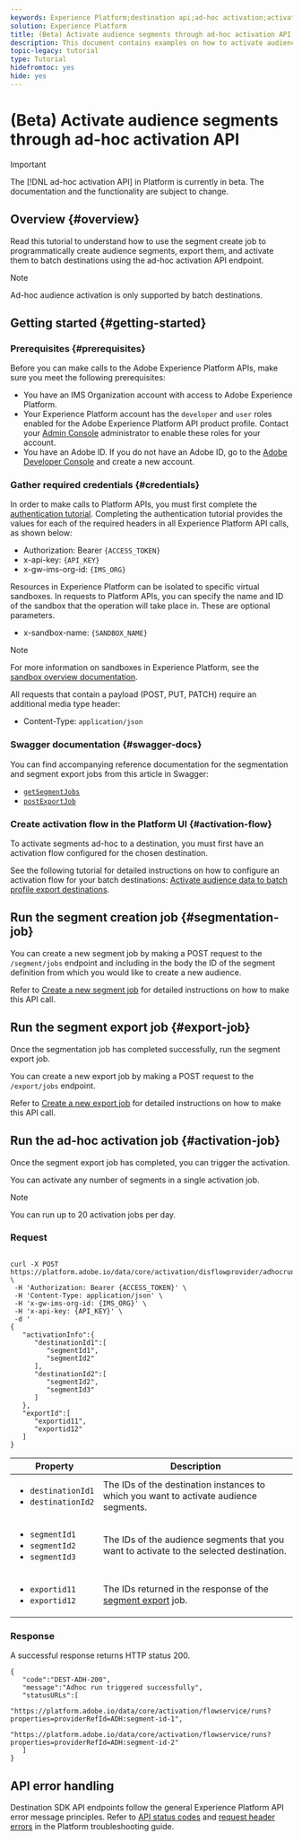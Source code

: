 ```yaml
---
keywords: Experience Platform;destination api;ad-hoc activation;activate segments ad-hoc
solution: Experience Platform
title: (Beta) Activate audience segments through ad-hoc activation API
description: This document contains examples on how to activate audience segments to your destinations using the Adobe Experience Platform ad-hoc activation API
topic-legacy: tutorial
type: Tutorial
hidefromtoc: yes
hide: yes
---
```


# (Beta) Activate audience segments through ad-hoc activation API

>[!IMPORTANT]
>
>The [!DNL ad-hoc activation API] in Platform is currently in beta. The documentation and the functionality are subject to change.

## Overview {#overview}

Read this tutorial to understand how to use the segment create job to programmatically create audience segments, export them, and activate them to batch destinations using the ad-hoc activation API endpoint.

>[!NOTE]
>
>Ad-hoc audience activation is only supported by batch destinations.

## Getting started {#getting-started}

### Prerequisites {#prerequisites}

Before you can make calls to the Adobe Experience Platform APIs, make sure you meet the following prerequisites:

* You have an IMS Organization account with access to Adobe Experience Platform.
* Your Experience Platform account has the `developer` and `user` roles enabled for the Adobe Experience Platform API product profile. Contact your [Admin Console](../../access-control/home.md) administrator to enable these roles for your account.
* You have an Adobe ID. If you do not have an Adobe ID, go to the [Adobe Developer Console](https://developer.adobe.com/console) and create a new account.

### Gather required credentials {#credentials}

In order to make calls to Platform APIs, you must first complete the [authentication tutorial](https://www.adobe.com/go/platform-api-authentication-en). Completing the authentication tutorial provides the values for each of the required headers in all Experience Platform API calls, as shown below:

*   Authorization: Bearer `{ACCESS_TOKEN}`
*   x-api-key: `{API_KEY}`
*   x-gw-ims-org-id: `{IMS_ORG}`

Resources in Experience Platform can be isolated to specific virtual sandboxes. In requests to Platform APIs, you can specify the name and ID of the sandbox that the operation will take place in. These are optional parameters.

*   x-sandbox-name: `{SANDBOX_NAME}`

>[!NOTE]
>
>For more information on sandboxes in Experience Platform, see the [sandbox overview documentation](../../sandboxes/home.md).

All requests that contain a payload (POST, PUT, PATCH) require an additional media type header:

*   Content-Type: `application/json`

### Swagger documentation {#swagger-docs}

You can find accompanying reference documentation for the segmentation and segment export jobs from this article in Swagger:

* [`getSegmentJobs`](https://www.adobe.io/experience-platform-apis/references/segmentation/#operation/getSegmentJobs)
* [`postExportJob`](https://www.adobe.io/experience-platform-apis/references/segmentation/#operation/getSegmentJobs)

### Create activation flow in the Platform UI {#activation-flow}

To activate segments ad-hoc to a destination, you must first have an activation flow configured for the chosen destination.

See the following tutorial for detailed instructions on how to configure an activation flow for your batch destinations: [Activate audience data to batch profile export destinations](../ui/activate-batch-profile-destinations.md).

## Run the segment creation job {#segmentation-job}

You can create a new segment job by making a POST request to the `/segment/jobs` endpoint and including in the body the ID of the segment definition from which you would like to create a new audience.

Refer to [Create a new segment job](../../segmentation/api/segment-jobs.md#create) for detailed instructions on how to make this API call.

## Run the segment export job {#export-job}

Once the segmentation job has completed successfully, run the segment export job.

You can create a new export job by making a POST request to the `/export/jobs` endpoint.

Refer to [Create a new export job](../../segmentation/api/export-jobs.md#create) for detailed instructions on how to make this API call.

## Run the ad-hoc activation job {#activation-job}

Once the segment export job has completed, you can trigger the activation.

You can activate any number of segments in a single activation job.

>[!NOTE]
>
>You can run up to 20 activation jobs per day.

### Request

```shell

curl -X POST https://platform.adobe.io/data/core/activation/disflowprovider/adhocrun \
 -H 'Authorization: Bearer {ACCESS_TOKEN}' \
 -H 'Content-Type: application/json' \
 -H 'x-gw-ims-org-id: {IMS_ORG}' \
 -H 'x-api-key: {API_KEY}' \
 -d '
{
   "activationInfo":{
      "destinationId1":[
         "segmentId1",
         "segmentId2"
      ],
      "destinationId2":[
         "segmentId2",
         "segmentId3"
      ]
   },
   "exportId":[
      "exportid11",
      "exportid12"
   ]
}
```

| Property | Description |
| -------- | ----------- |
| <ul><li>`destinationId1`</li><li>`destinationId2`</li></ul> | The IDs of the destination instances to which you want to activate audience segments. |
| <ul><li>`segmentId1`</li><li>`segmentId2`</li><li>`segmentId3`</li></ul>  | The IDs of the audience segments that you want to activate to the selected destination. |
| <ul><li>`exportid11`</li><li>`exportid12`</li></ul> | The IDs returned in the response of the [segment export](../../segmentation/api/export-jobs.md#create) job. |

### Response

A successful response returns HTTP status 200.

```shell
{
   "code":"DEST-ADH-200",
   "message":"Adhoc run triggered successfully",
   "statusURLs":[
      "https://platform.adobe.io/data/core/activation/flowservice/runs?properties=providerRefId=ADH:segment-id-1",
      "https://platform.adobe.io/data/core/activation/flowservice/runs?properties=providerRefId=ADH:segment-id-2"
   ]
}
```

## API error handling

Destination SDK API endpoints follow the general Experience Platform API error message principles. Refer to [API status codes](https://experienceleague.adobe.com/docs/experience-platform/landing/troubleshooting.html?lang=en#api-status-codes) and [request header errors](https://experienceleague.adobe.com/docs/experience-platform/landing/troubleshooting.html?lang=en#request-header-errors) in the Platform troubleshooting guide.
